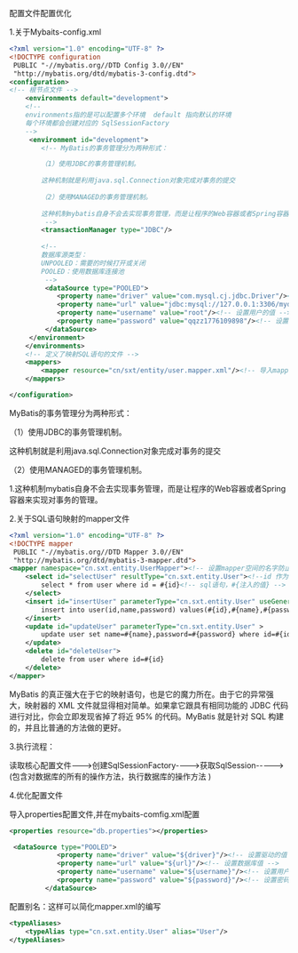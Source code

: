 配置文件配置优化

1.关于Mybaits-config.xml

```xml
<?xml version="1.0" encoding="UTF-8" ?>
<!DOCTYPE configuration
 PUBLIC "-//mybatis.org//DTD Config 3.0//EN"
 "http://mybatis.org/dtd/mybatis-3-config.dtd">
<configuration>
<!-- 根节点文件 -->
	<environments default="development">
	<!-- 
	environments指的是可以配置多个环境  default 指向默认的环境
	每个环境都会创建对应的 SqlSessionFactory
	-->
	 <environment id="development">
	 	<!-- MyBatis的事务管理分为两种形式：

		（1）使用JDBC的事务管理机制。
		
		这种机制就是利用java.sql.Connection对象完成对事务的提交
		
		（2）使用MANAGED的事务管理机制。
		
		这种机制mybatis自身不会去实现事务管理，而是让程序的Web容器或者Spring容器来实现对事务的管理。
		 -->
	 	<transactionManager type="JDBC"/>
	 	
	 	<!-- 
	 	数据库源类型：
	 	UNPOOLED：需要的时候打开或关闭
	 	POOLED：使用数据库连接池
	 	 -->
		 <dataSource type="POOLED">
		 	<property name="driver" value="com.mysql.cj.jdbc.Driver"/><!-- 设置驱动的值 -->
			<property name="url" value="jdbc:mysql://127.0.0.1:3306/mydb?serverTimezone=UTC"/><!-- 设置数据库值 -->
			<property name="username" value="root"/><!-- 设置用户的值 -->
		 	<property name="password" value="qqzz1776109898"/><!-- 设置密码的值 -->
		 </dataSource>
	 </environment>
	</environments>
	<!-- 定义了映射SQL语句的文件 -->
	<mappers>
	 	<mapper resource="cn/sxt/entity/user.mapper.xml"/><!-- 导入mapper文件 -->
	</mappers>

</configuration>
```

MyBatis的事务管理分为两种形式：

（1）使用JDBC的事务管理机制。

这种机制就是利用java.sql.Connection对象完成对事务的提交

（2）使用MANAGED的事务管理机制。

1.这种机制mybatis自身不会去实现事务管理，而是让程序的Web容器或者Spring容器来实现对事务的管理。

2.关于SQL语句映射的mapper文件

```xml
<?xml version="1.0" encoding="UTF-8" ?>
<!DOCTYPE mapper
 PUBLIC "-//mybatis.org//DTD Mapper 3.0//EN"
 "http://mybatis.org/dtd/mybatis-3-mapper.dtd">
<mapper namespace="cn.sxt.entity.UserMapper"><!-- 设置mapper空间的名字防止SQL语句id重名 -->
 	<select id="selectUser" resultType="cn.sxt.entity.User"><!--id 作为select辨识符号标志着每个SQL语句防止重覆 resultType="包名和类名" -->
 		select * from user where id = #{id}<!-- sql语句，#{注入的值} -->
 	</select>
 	<insert id="insertUser" parameterType="cn.sxt.entity.User" useGeneratedKeys="true">
 		insert into user(id,name,password) values(#{id},#{name},#{password})
 	</insert>
 	<update id="updateUser" parameterType="cn.sxt.entity.User" >
 		update user set name=#{name},password=#{password} where id=#{id}
 	</update>
 	<delete id="deleteUser">
 		delete from user where id=#{id}
 	</delete>
</mapper>
```

MyBatis 的真正强大在于它的映射语句，也是它的魔力所在。由于它的异常强大，映射器的 XML 文件就显得相对简单。如果拿它跟具有相同功能的 JDBC 代码进行对比，你会立即发现省掉了将近 95% 的代码。MyBatis 就是针对 SQL 构建的，并且比普通的方法做的更好。 

3.执行流程：

读取核心配置文件--->创建SqlSessionFactory---->获取SqlSession----->(包含对数据库的所有的操作方法，执行数据库的操作方法 )

4.优化配置文件

导入properties配置文件,并在mybaits-comfig.xml配置 

```xml
<properties resource="db.properties"></properties>
```

```xml
 <dataSource type="POOLED">
		 	<property name="driver" value="${driver}"/><!-- 设置驱动的值 -->
			<property name="url" value="${url}"/><!-- 设置数据库值 -->
			<property name="username" value="${username}"/><!-- 设置用户的值 -->
		 	<property name="password" value="${password}"/><!-- 设置密码的值 -->
		 </dataSource>


```

配置别名：这样可以简化mapper.xml的编写

```xml
<typeAliases>
 	<typeAlias type="cn.sxt.entity.User" alias="User"/>
</typeAliases>
```





